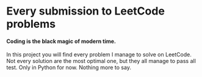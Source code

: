 # Every submission to LeetCode problems
#### Coding is the black magic of modern time.

In this project you will find every problem I manage to solve on LeetCode.
Not every solution are the most optimal one, but they all manage to pass all test.
Only in Python for now.
Nothing more to say.


